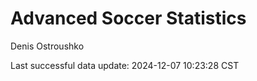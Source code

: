 # Advanced Soccer Statistics
Denis Ostroushko

<!-- gfm -->

Last successful data update: 2024-12-07 10:23:28 CST
